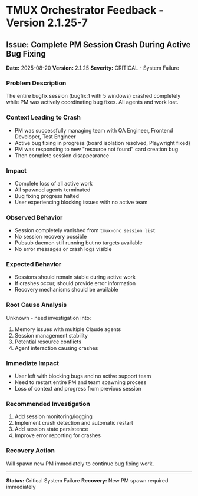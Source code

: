 # TMUX Orchestrator Feedback - Version 2.1.25-7

## Issue: Complete PM Session Crash During Active Bug Fixing

**Date:** 2025-08-20
**Version:** 2.1.25
**Severity:** CRITICAL - System Failure

### Problem Description

The entire bugfix session (bugfix:1 with 5 windows) crashed completely while PM was actively coordinating bug fixes. All agents and work lost.

### Context Leading to Crash

- PM was successfully managing team with QA Engineer, Frontend Developer, Test Engineer
- Active bug fixing in progress (board isolation resolved, Playwright fixed)
- PM was responding to new "resource not found" card creation bug
- Then complete session disappearance

### Impact

- Complete loss of all active work
- All spawned agents terminated
- Bug fixing progress halted
- User experiencing blocking issues with no active team

### Observed Behavior

- Session completely vanished from `tmux-orc session list`
- No session recovery possible
- Pubsub daemon still running but no targets available
- No error messages or crash logs visible

### Expected Behavior

- Sessions should remain stable during active work
- If crashes occur, should provide error information
- Recovery mechanisms should be available

### Root Cause Analysis

Unknown - need investigation into:

1. Memory issues with multiple Claude agents
2. Session management stability
3. Potential resource conflicts
4. Agent interaction causing crashes

### Immediate Impact

- User left with blocking bugs and no active support team
- Need to restart entire PM and team spawning process
- Loss of context and progress from previous session

### Recommended Investigation

1. Add session monitoring/logging
2. Implement crash detection and automatic restart
3. Add session state persistence
4. Improve error reporting for crashes

### Recovery Action

Will spawn new PM immediately to continue bug fixing work.

---
**Status:** Critical System Failure
**Recovery:** New PM spawn required immediately
